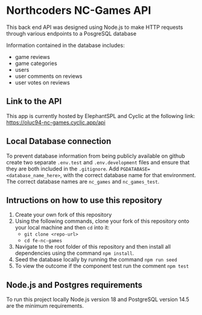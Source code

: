 # Northcoders NC-Games API

This back end API was designed using Node.js to make HTTP requests through various endpoints to a PosgreSQL database

Information contained in the database includes:

- game reviews
- game categories
- users
- user comments on reviews
- user votes on reviews

## Link to the API

This app is currently hosted by ElephantSPL and Cyclic at the following link:
https://oluc94-nc-games.cyclic.app/api

## Local Database connection

To prevent database information from being publicly available on github create two separate `.env.test` and `.env.development` files and ensure that they are both included in the `.gitignore`.
Add `PGDATABASE=<database_name_here>`, with the correct database name for that environment. The correct database names are `nc_games` and `nc_games_test`.

## Intructions on how to use this repository

1. Create your own fork of this repository
2. Using the following commands, clone your fork of this repository onto your local machine and then `cd` into it:
   - `git clone <repo-url>`
   - `cd fe-nc-games`
3. Navigate to the root folder of this repository and then install all dependencies using the command `npm install`.
4. Seed the database locally by running the command `npm run seed`
5. To view the outcome if the component test run the comment `npm test`

## Node.js and Postgres requirements

To run this project locally Node.js version 18 and PostgreSQL version 14.5 are the minimum requirements.
